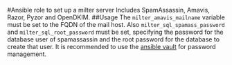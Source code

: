 #Ansible role to set up a milter server
Includes SpamAssassin, Amavis, Razor, Pyzor and OpenDKIM.
##Usage
The `milter_amavis_mailname` variable must be set to the FQDN of the mail host.
Also `milter_sql_spamass_password` and `milter_sql_root_password` must be set, specifying the password for the database user of spamassassin and the root password for the database to create that user. It is recommended to use the [ansible vault](https://docs.ansible.com/ansible/playbooks_vault.html) for password management.

